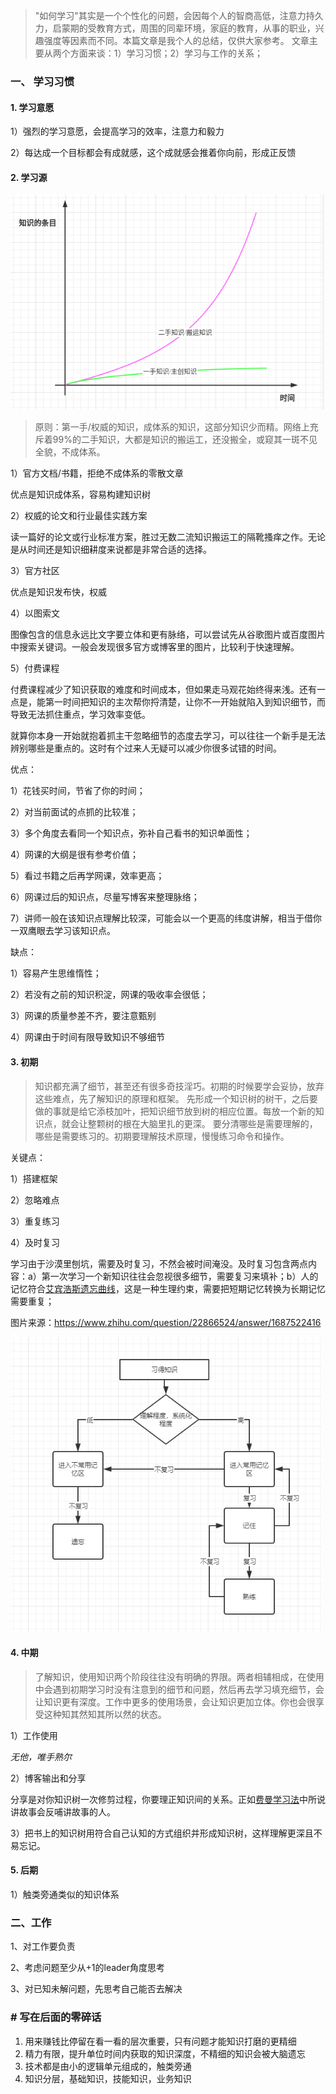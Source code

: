 > "如何学习"其实是一个个性化的问题，会因每个人的智商高低，注意力持久力，启蒙期的受教育方式，周围的同辈环境，家庭的教育，从事的职业，兴趣强度等因素而不同。本篇文章是我个人的总结，仅供大家参考。
> 文章主要从两个方面来谈：1）学习习惯；2）学习与工作的关系；


### 一、 学习习惯
#### 1. 学习意愿
1）强烈的学习意愿，会提高学习的效率，注意力和毅力

2）每达成一个目标都会有成就感，这个成就感会推着你向前，形成正反馈

#### 2. 学习源

<img src="pic/image-20210121160851772.png" alt="image-20210121160851772" style="zoom: 80%;" />

> 原则：第一手/权威的知识，成体系的知识，这部分知识少而精。网络上充斥着99%的二手知识，大都是知识的搬运工，还没搬全，或窥其一斑不见全貌，不成体系。

1）官方文档/书籍，拒绝不成体系的零散文章

优点是知识成体系，容易构建知识树

2）权威的论文和行业最佳实践方案

读一篇好的论文或行业标准方案，胜过无数二流知识搬运工的隔靴搔痒之作。无论是从时间还是知识细耕度来说都是非常合适的选择。

3）官方社区

优点是知识发布快，权威

4）以图索文

图像包含的信息永远比文字要立体和更有脉络，可以尝试先从谷歌图片或百度图片中搜索关键词。一般会发现很多官方或博客里的图片，比较利于快速理解。

5）付费课程

付费课程减少了知识获取的难度和时间成本，但如果走马观花始终得来浅。还有一点是，能第一时间把知识的主次帮你捋清楚，让你不一开始就陷入到知识细节，而导致无法抓住重点，学习效率变低。

就算你本身一开始就抱着抓主干忽略细节的态度去学习，可以往往一个新手是无法辨别哪些是重点的。这时有个过来人无疑可以减少你很多试错的时间。

优点：

1）花钱买时间，节省了你的时间；

2）对当前面试的点抓的比较准；

3）多个角度去看同一个知识点，弥补自己看书的知识单面性；

4）网课的大纲是很有参考价值；

5）看过书籍之后再学网课，效率更高；

6）网课过后的知识点，尽量写博客来整理脉络；

7）讲师一般在该知识点理解比较深，可能会以一个更高的纬度讲解，相当于借你一双鹰眼去学习该知识点。

缺点：

1）容易产生思维惰性；

2）若没有之前的知识积淀，网课的吸收率会很低；

3）网课的质量参差不齐，要注意甄别

4）网课由于时间有限导致知识不够细节

#### 3. 初期
> 知识都充满了细节，甚至还有很多奇技淫巧。初期的时候要学会妥协，放弃这些难点，先了解知识的原理和框架。
> 先形成一个知识树的树干，之后要做的事就是给它添枝加叶，把知识细节放到树的相应位置。每放一个新的知识点，就会让整颗树的根在大脑里扎的更深。
> 要分清哪些是需要理解的，哪些是需要练习的。初期要理解技术原理，慢慢练习命令和操作。

关键点：

1）搭建框架

2）忽略难点

3）重复练习

4）及时复习

学习由于沙漠里刨坑，需要及时复习，不然会被时间淹没。及时复习包含两点内容：a）第一次学习一个新知识往往会忽视很多细节，需要复习来填补；b）人的记忆符合[艾宾浩斯遗忘曲线](https://baike.baidu.com/item/%E9%81%97%E5%BF%98%E6%9B%B2%E7%BA%BF/7278665?fr=aladdin)，这是一种生理约束，需要把短期记忆转换为长期记忆需要重复；

图片来源：https://www.zhihu.com/question/22866524/answer/1687522416

<img src="pic/v2-98692fc19e6472febaac7863744f0d62_r.jpg" alt="preview" style="zoom:80%;" />

#### 4. 中期
> 了解知识，使用知识两个阶段往往没有明确的界限。两者相辅相成，在使用中会遇到初期学习时没有注意到的细节和问题，然后再去学习填充细节，会让知识更有深度。工作中更多的使用场景，会让知识更加立体。你也会很享受这种知其然知其所以然的状态。

1）工作使用

*无他，唯手熟尔*

2）博客输出和分享

分享是对你知识树一次修剪过程，你要理正知识间的关系。正如[费曼学习法](https://baike.baidu.com/item/%E8%B4%B9%E6%9B%BC%E5%AD%A6%E4%B9%A0%E6%B3%95)中所说讲故事会反哺讲故事的人。

3）把书上的知识树用符合自己认知的方式组织并形成知识树，这样理解更深且不易忘记。

#### 5. 后期
1）触类旁通类似的知识体系

### 二、工作
1、对工作要负责

2、考虑问题至少从+1的leader角度思考

3、对已知未解问题，先思考自己能否去解决

### # 写在后面的零碎话
1. 用来赚钱比停留在看一看的层次重要，只有问题才能知识打磨的更精细
2. 精力有限，提升单位时间内获取的知识深度，不精细的知识会被大脑遗忘
3. 技术都是由小的逻辑单元组成的，触类旁通
4. 知识分层，基础知识，技能知识，业务知识